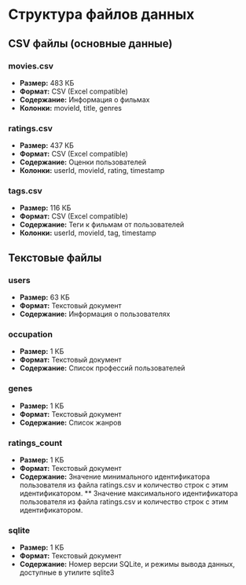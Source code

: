 # Структура файлов данных

## CSV файлы (основные данные)

### movies.csv
- **Размер:** 483 КБ
- **Формат:** CSV (Excel compatible)
- **Содержание:** Информация о фильмах
- **Колонки:** movieId, title, genres

### ratings.csv
- **Размер:** 437 КБ
- **Формат:** CSV (Excel compatible)
- **Содержание:** Оценки пользователей
- **Колонки:** userId, movieId, rating, timestamp

### tags.csv
- **Размер:** 116 КБ
- **Формат:** CSV (Excel compatible)
- **Содержание:** Теги к фильмам от пользователей
- **Колонки:** userId, movieId, tag, timestamp

## Текстовые файлы

### users
- **Размер:** 63 КБ
- **Формат:** Текстовый документ
- **Содержание:** Информация о пользователях

### occupation
- **Размер:** 1 КБ
- **Формат:** Текстовый документ
- **Содержание:** Список профессий пользователей

### genes
- **Размер:** 1 КБ
- **Формат:** Текстовый документ
- **Содержание:** Список жанров

### ratings_count
- **Размер:** 1 КБ
- **Формат:** Текстовый документ
- **Содержание:** Значение минимального идентификатора пользователя из файла ratings.csv и количество строк с этим идентификатором.
    ** Значение максимального идентификатора пользователя из файла ratings.csv и количество строк с этим идентификатором.

### sqlite
- **Размер:** 1 КБ
- **Формат:** Текстовый документ
- **Содержание:** Номер версии SQLite, и режимы вывода данных, доступные в утилите sqlite3